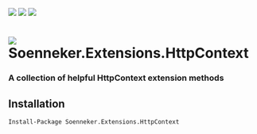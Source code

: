 [![](https://img.shields.io/nuget/v/Soenneker.Extensions.HttpContext.svg?style=for-the-badge)](https://www.nuget.org/packages/Soenneker.Extensions.HttpContext/)
[![](https://img.shields.io/github/actions/workflow/status/soenneker/soenneker.extensions.httpcontext/publish-package.yml?style=for-the-badge)](https://github.com/soenneker/soenneker.extensions.httpcontext/actions/workflows/publish-package.yml)
[![](https://img.shields.io/nuget/dt/Soenneker.Extensions.HttpContext.svg?style=for-the-badge)](https://www.nuget.org/packages/Soenneker.Extensions.HttpContext/)

# ![](https://user-images.githubusercontent.com/4441470/224455560-91ed3ee7-f510-4041-a8d2-3fc093025112.png) Soenneker.Extensions.HttpContext
### A collection of helpful HttpContext extension methods

## Installation

```
Install-Package Soenneker.Extensions.HttpContext
```
